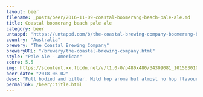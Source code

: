 ```yaml
---
layout: beer
filename: _posts/beer/2016-11-09-coastal-boomerang-beach-pale-ale.md
title: Coastal boomerang beach pale ale
category: beer
untappd: "https://untappd.com/b/the-coastal-brewing-company-boomerang-beach-pale-ale/2137635"
country: "Australia"
brewery: "The Coastal Brewing Company"
breweryURL: "/brewery/the-coastal-brewing-company.html"
style: "Pale Ale - American"
score: 5.5
img: https://scontent.xx.fbcdn.net/v/t1.0-0/p480x480/34309081_10156301082123745_741843433018097664_n.jpg?_nc_cat=101&_nc_oc=AQlWNAbtsX80zQk7KFmQOv8Zs5PQ0tcx5Syt2u8rXKvfSAgo-iEf-nkEr8JmmRokORQ&_nc_ht=scontent.xx&oh=aca2879ef65d509ce4e9c122b998fcd7&oe=5DA36612
beer-date: "2018-06-02"
desc: "Full bodied and bitter. Mild hop aroma but almost no hop flavours"
permalink: /beer/:title.html
---
```

